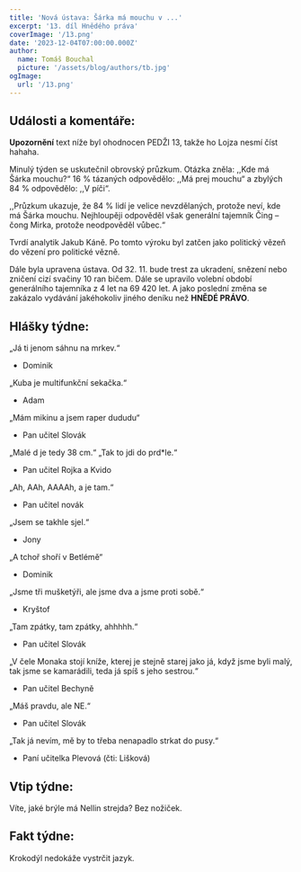 ```yaml
---
title: 'Nová ústava: Šárka má mouchu v ...'
excerpt: '13. díl Hnědého práva'
coverImage: '/13.png'
date: '2023-12-04T07:00:00.000Z'
author:
  name: Tomáš Bouchal
  picture: '/assets/blog/authors/tb.jpg'
ogImage:
  url: '/13.png'
---
```

## **Události a komentáře:**

**Upozornění** text níže byl ohodnocen PEDŽI 13, takže ho Lojza nesmí číst hahaha.

Minulý týden se uskutečnil obrovský průzkum. Otázka zněla: ,,Kde má Šárka
mouchu?“ 16 % tázaných odpovědělo: ,,Má prej mouchu“ a zbylých 84 %
odpovědělo: ,,V píči“. 

,,Průzkum ukazuje, že 84 % lidí je velice nevzdělaných, protože neví, kde má
Šárka mouchu. Nejhloupěji odpověděl však generální tajemník Čing – čong
Mirka, protože neodpověděl vůbec.“

Tvrdí analytik Jakub Káně. Po tomto výroku byl zatčen jako politický vězeň do
vězení pro politické vězně.

Dále byla upravena ústava. Od 32. 11. bude trest za ukradení, snězení nebo
zničení cizí svačiny 10 ran bičem. Dále se upravilo volební období
generálního tajemníka z 4 let na 69 420 let. A jako poslední změna se
zakázalo vydávání jakéhokoliv jiného deníku než **HNĚDÉ PRÁVO**.

## **Hlášky týdne:**

„Já ti jenom sáhnu na mrkev.“

- Dominik

„Kuba je multifunkční sekačka.“

- Adam

„Mám mikinu a jsem raper dududu“

- Pan učitel Slovák

„Malé d je tedy 38 cm.“ „Tak to jdi do prd*le.“

- Pan učitel Rojka a Kvido


„Ah, AAh, AAAAh, a je tam.“

- Pan učitel novák

„Jsem se takhle sjel.“

- Jony

„A tchoř shoří v Betlémě“

- Dominik

„Jsme tři mušketýři, ale jsme dva a jsme proti sobě.“

- Kryštof

„Tam zpátky, tam zpátky, ahhhhh.“

- Pan učitel Slovák

„V čele Monaka stojí kníže, kterej je stejně starej jako já, když jsme byli malý,
tak jsme se kamarádili, teda já spíš s jeho sestrou.“

- Pan učitel Bechyně

„Máš pravdu, ale NE.“

- Pan učitel Slovák

„Tak já nevím, mě by to třeba nenapadlo strkat do pusy.“

- Paní učitelka Plevová (čti: Lišková)

## **Vtip týdne:**

Víte, jaké brýle má Nellin strejda? Bez nožiček.

## **Fakt týdne:**

Krokodýl nedokáže vystrčit jazyk.
